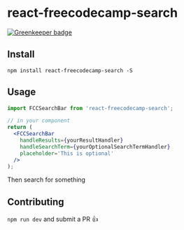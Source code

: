 # react-freecodecamp-search

[![Greenkeeper badge](https://badges.greenkeeper.io/Bouncey/react-freecodecamp-search.svg)](https://greenkeeper.io/)

## Install

`npm install react-freecodecamp-search -S`

## Usage

```jsx
import FCCSearchBar from 'react-freecodecamp-search';

// in your component
return (
  <FCCSearchBar
    handleResults={yourResultHandler}
    handleSearchTerm={yourOptionalSearchTermHandler}
    placeholder='This is optional'
  />
);
```

Then search for something

## Contributing

`npm run dev` and submit a PR :+1:
